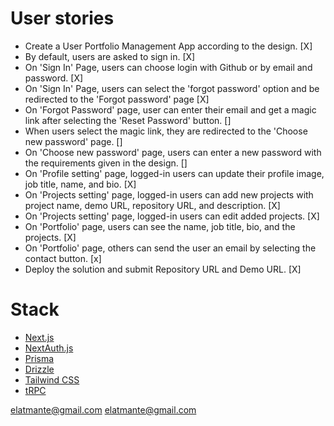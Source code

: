 
# User stories

- Create a User Portfolio Management App according to the design. [X]
- By default, users are asked to sign in. [X]
- On 'Sign In' Page, users can choose login with Github or by email and password. [X]
- On 'Sign In' Page, users can select the 'forgot password' option and be redirected to the 'Forgot password' page [X]
- On 'Forgot Password' page, user can enter their email and get a magic link after selecting the 'Reset Password' button. []
- When users select the magic link, they are redirected to the 'Choose new password' page. []
- On 'Choose new password' page, users can enter a new password with the requirements given in the design. []
- On 'Profile setting' page, logged-in users can update their profile image, job title, name, and bio. [X]
- On 'Projects setting' page, logged-in users can add new projects with project name, demo URL, repository URL, and description. [X]
- On 'Projects setting' page, logged-in users can edit added projects. [X]
- On 'Portfolio' page, users can see the name, job title, bio, and the projects. [X]
- On 'Portfolio' page, others can send the user an email by selecting the contact button. [x]
- Deploy the solution and submit Repository URL and Demo URL. [X]


# Stack
- [Next.js](https://nextjs.org)
- [NextAuth.js](https://next-auth.js.org)
- [Prisma](https://prisma.io)
- [Drizzle](https://orm.drizzle.team)
- [Tailwind CSS](https://tailwindcss.com)
- [tRPC](https://trpc.io)


elatmante@gmail.com
elatmante@gmail.com